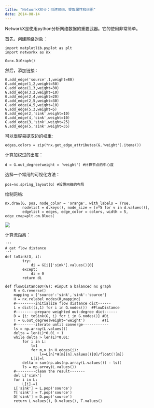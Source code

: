 ```yaml
---
title: "NetworkX初步：创建网络、提取属性和绘图"
date: 2014-08-14
---
```

<!--more-->

NetworkX是使用python分析网络数据的重要武器。它的使用非常简单。

首先，创建网络对象：

    import matplotlib.pyplot as plt
    import networkx as nx

    G=nx.DiGraph()

然后，添加链接：

    G.add_edge('source',1,weight=80)
    G.add_edge(1,2,weight=50)
    G.add_edge(1,3,weight=30)
    G.add_edge(3,2,weight=10)
    G.add_edge(2,4,weight=20)
    G.add_edge(2,5,weight=30)
    G.add_edge(4,5,weight=10)
    G.add_edge(5,3,weight=5)
    G.add_edge(2,'sink',weight=10)
    G.add_edge(4,'sink',weight=10)
    G.add_edge(3,'sink',weight=25)
    G.add_edge(5,'sink',weight=35)

可以很容易提取边的权重:

    edges,colors = zip(*nx.get_edge_attributes(G,'weight').items())

计算加权过的出度：

    d = G.out_degree(weight = 'weight') #计算节点的中心度

选择一个常用的可视化方法：

    pos=nx.spring_layout(G) #设置网络的布局

绘制网络:

    nx.draw(G, pos, node_color = 'orange', with_labels = True,
            nodelist = d.keys(), node_size = [v*5 for v in d.values()],
            edgelist = edges, edge_color = colors, width = 5, edge_cmap=plt.cm.Blues)

![](http://chengjun.qiniudn.com/demo.png)


计算流距离：

    '''
    # get flow distance
    '''
    def toSink(G, i):
            try:
                di = G[i]['sink'].values()[0]
            except:
                di = 0
            return di

    def flowDistanceDT(G): #input a balanced nx graph
        R = G.reverse()
        mapping = {'source':'sink','sink':'source'}
        H = nx.relabel_nodes(R,mapping)
        #---------initialize flow distance dict------
        L = dict((i,1) for i in G.nodes())  #FlowDistance
        #---------prepare weighted out-degree dict------
        D = {i: toSink(G, i) for i in G.nodes()} #Di
        T = G.out_degree(weight='weight')        #Ti
        #---------iterate until converge------------
        ls = np.array(L.values())
        delta = len(L)*0.01 + 1
        while delta > len(L)*0.01:
            for i in L:
                l=1
                for m,n in H.edges(i):
                    l+=L[n]*H[m][n].values()[0]/float(T[m])
                L[i]=l
            delta = sum(np.abs(np.array(L.values()) - ls))
            ls = np.array(L.values())
        #---------clean the result-------
        del L['sink']
        for i in L:
            L[i]-=1
        L['sink'] = L.pop('source')
        T['sink'] = T.pop('source')
        D['sink'] = D.pop('source')
        return L.values(), D.values(), T.values()
